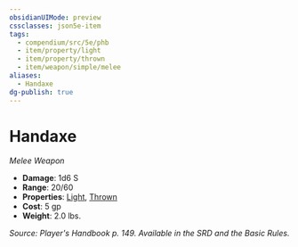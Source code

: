 ```yaml
---
obsidianUIMode: preview
cssclasses: json5e-item
tags:
  - compendium/src/5e/phb
  - item/property/light
  - item/property/thrown
  - item/weapon/simple/melee
aliases:
  - Handaxe
dg-publish: true
---
```

# Handaxe
*Melee Weapon*  

- **Damage**: 1d6 S
- **Range**: 20/60
- **Properties**: [Light](/3-Mechanics/CLI/rules/item-properties.md#Light), [Thrown](/3-Mechanics/CLI/rules/item-properties.md#Thrown)
- **Cost**: 5 gp
- **Weight**: 2.0 lbs.

*Source: Player's Handbook p. 149. Available in the SRD and the Basic Rules.*